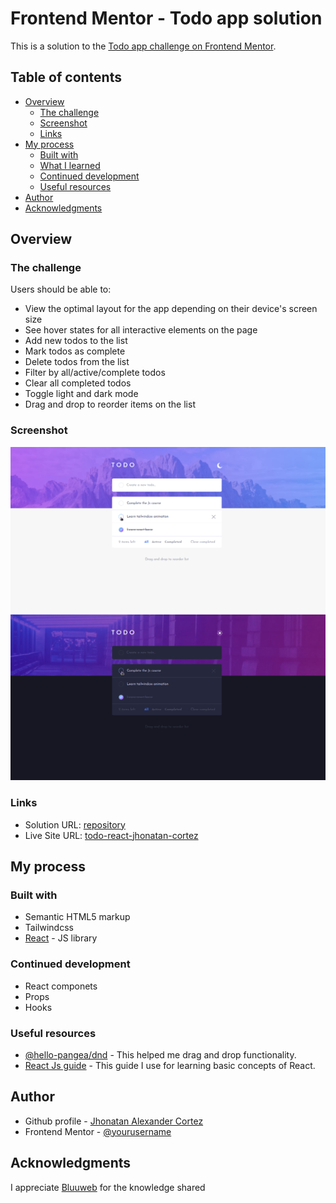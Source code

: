 # Frontend Mentor - Todo app solution

This is a solution to the [Todo app challenge on Frontend Mentor](https://www.frontendmentor.io/challenges/todo-app-Su1_KokOW).
## Table of contents

- [Overview](#overview)
  - [The challenge](#the-challenge)
  - [Screenshot](#screenshot)
  - [Links](#links)
- [My process](#my-process)
  - [Built with](#built-with)
  - [What I learned](#what-i-learned)
  - [Continued development](#continued-development)
  - [Useful resources](#useful-resources)
- [Author](#author)
- [Acknowledgments](#acknowledgments)

## Overview

### The challenge

Users should be able to:

- View the optimal layout for the app depending on their device's screen size
- See hover states for all interactive elements on the page
- Add new todos to the list
- Mark todos as complete
- Delete todos from the list
- Filter by all/active/complete todos
- Clear all completed todos
- Toggle light and dark mode
- Drag and drop to reorder items on the list

### Screenshot

![](./screenshot-todo-light.png)
![](./screenshot-todo-dark.png)

### Links

- Solution URL: [repository](https://github.com/Jhonatan-Cortezz/todo-react)
- Live Site URL: [todo-react-jhonatan-cortez](https://todo-react-jhonatan-cortez.vercel.app/)

## My process

### Built with

- Semantic HTML5 markup
- Tailwindcss
- [React](https://reactjs.org/) - JS library

### Continued development
- React componets
- Props
- Hooks

### Useful resources

- [@hello-pangea/dnd](https://github.com/hello-pangea/dnd) - This helped me drag and drop functionality.
- [React Js guide](https://bluuweb.dev/05-react/) - This guide I use for learning basic concepts of React.

## Author

- Github profile - [Jhonatan Alexander Cortez](https://github.com/Jhonatan-Cortezz)
- Frontend Mentor - [@yourusername](https://www.frontendmentor.io/profile/Jhonatan-Cortezz)

## Acknowledgments
I appreciate [Bluuweb](https://twitter.com/bluuweb) for the knowledge shared
